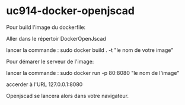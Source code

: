 # uc914-docker-openjscad
 
Pour build l'image du dockerfile:

  Aller dans le répertoir DockerOpenJscad
  
  lancer la commande : sudo docker build . -t "le nom de votre image"
  
Pour démarer le serveur de l'image:

  lancer la commande : sudo docker run -p 80:8080 "le nom de l'image"
  
  accerder à l'URL 127.0.0.1:8080
  
Openjscad se lancera alors dans votre navigateur.
